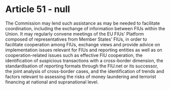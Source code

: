 # Article 51 - null


The Commission may lend such assistance as may be needed to facilitate coordination, including the exchange of information between FIUs within the Union. It may regularly convene meetings of the EU FIUs' Platform composed of representatives from Member States' FIUs, in order to facilitate cooperation among FIUs, exchange views and provide advice on implementation issues relevant for FIUs and reporting entities as well as on cooperation-related issues such as effective FIU cooperation, the identification of suspicious transactions with a cross-border dimension, the standardisation of reporting formats through the FIU.net or its successor, the joint analysis of cross-border cases, and the identification of trends and factors relevant to assessing the risks of money laundering and terrorist financing at national and supranational level.
